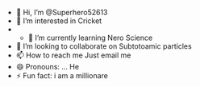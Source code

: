- 👋 Hi, I’m @Superhero52613
- 👀 I’m interested in Cricket
- - 🌱 I’m currently learning Nero Science
- 💞️ I’m looking to collaborate on Subtotoamic particles
- 📫 How to reach me Just email me
- 😄 Pronouns: ... He
- ⚡ Fun fact: i am a millionare

<!---
Superhero52613/Superhero52613 is a ✨ special ✨ repository because its `README.md` (this file) appears on your GitHub profile.
You can click the Preview link to take a look at your changes.
--->
